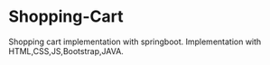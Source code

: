 # Shopping-Cart
Shopping cart implementation with springboot.
Implementation with HTML,CSS,JS,Bootstrap,JAVA.


